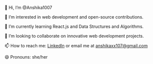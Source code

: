 👋 Hi, I’m @Anshika1007

👀 I’m interested in web development and open-source contributions.

🌱 I’m currently learning React.js and Data Structures and Algorithms.

💞️ I’m looking to collaborate on innovative web development projects.

📫 How to reach me: [LinkedIn](www.linkedin.com/in/anshika-chugh-459337263) or email me at anshikaxx107@gmail.com

😄 Pronouns: she/her

